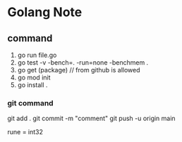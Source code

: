 # Golang Note


## command 
1. go run file.go
2. go test -v -bench=. -run=none -benchmem .
3. go get (package) // from github is allowed
4. go mod init
5. go install .


### git command
git add .
git commit -m "comment"
git push -u origin main


rune = int32